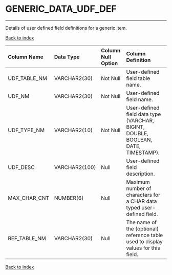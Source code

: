 # GENERIC_DATA_UDF_DEF

---

Details of user defined field definitions for a generic item.

[Back to index](./index.md)

| Column Name   | Data Type     | Column Null Option   | Column Definition                                                                 |
|:--------------|:--------------|:---------------------|:----------------------------------------------------------------------------------|
| UDF_TABLE_NM  | VARCHAR2(30)  | Not Null             | User-defined field table name.                                                    |
| UDF_NM        | VARCHAR2(30)  | Not Null             | User-defined field name.                                                          |
| UDF_TYPE_NM   | VARCHAR2(10)  | Not Null             | User-defined field data type (VARCHAR, BIGINT, DOUBLE, BOOLEAN, DATE, TIMESTAMP). |
| UDF_DESC      | VARCHAR2(100) | Null                 | User-defined field description.                                                   |
| MAX_CHAR_CNT  | NUMBER(6)     | Null                 | Maximum number of characters for a CHAR data typed user-defined field.            |
| REF_TABLE_NM  | VARCHAR2(30)  | Null                 | The name of the (optional) reference table used to display values for this field. |

[Back to index](./index.md)